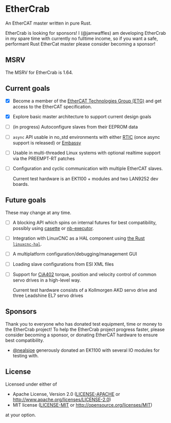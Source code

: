 # EtherCrab

An EtherCAT master written in pure Rust.

EtherCrab is looking for sponsors! I (@jamwaffles) am developing EtherCrab in my spare time with
currently no fulltime income, so if you want a safe, performant Rust EtherCat master please consider
becoming a sponsor!

## MSRV

The MSRV for EtherCrab is 1.64.

## Current goals

- [x] Become a member of the
      [EtherCAT Technologies Group (ETG)](https://www.ethercat.org/default.htm) and get access to
      the EtherCAT specification.
- [x] Explore basic master architecture to support current design goals
- [ ] (in progress) Autoconfigure slaves from their EEPROM data
- [ ] `async` API usable in no_std environments with either [RTIC](https://rtic.rs) (once async
      support is released) or [Embassy](https://embassy.dev/)
- [ ] Usable in multi-threaded Linux systems with optional realtime support via the PREEMPT-RT
      patches
- [ ] Configuration and cyclic communication with multiple EtherCAT slaves.

  Current test hardware is an EK1100 + modules and two LAN9252 dev boards.

## Future goals

These may change at any time.

- [ ] A blocking API which spins on internal futures for best compatibility, possibly using
      [casette](https://lib.rs/crates/cassette) or [nb-executor](https://lib.rs/crates/nb-executor).
- [ ] Integration with LinuxCNC as a HAL component using
      [the Rust `linuxcnc-hal`](https://github.com/jamwaffles/linuxcnc-hal-rs).
- [ ] A multiplatform configuration/debugging/management GUI
- [ ] Loading slave configurations from ESI XML files
- [ ] Support for [CiA402](https://www.can-cia.org/can-knowledge/canopen/cia402/) torque, position
      and velocity control of common servo drives in a high-level way.

  Current test hardware consists of a Kollmorgen AKD servo drive and three Leadshine EL7 servo
  drives

## Sponsors

Thank you to everyone who has donated test equipment, time or money to the EtherCrab project! To
help the EtherCrab project progress faster, please consider becoming a sponsor, or donating EtherCAT
hardware to ensure best compatibility.

- [@nealsjoe](https://twitter.com/nealsjoe) generously donated an EK1100 with several IO modules for
  testing with.

## License

Licensed under either of

- Apache License, Version 2.0 ([LICENSE-APACHE](LICENSE-APACHE) or
  http://www.apache.org/licenses/LICENSE-2.0)
- MIT license ([LICENSE-MIT](LICENSE-MIT) or http://opensource.org/licenses/MIT)

at your option.
